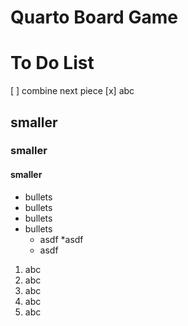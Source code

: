 # Quarto Board Game


# To Do List
[ ] combine next piece
[x] abc


## smaller
### smaller
#### smaller

* bullets
* bullets
* bullets
* bullets
    * asdf
        *asdf
    * asdf

1. abc
1. abc
1. abc
1. abc
1. abc


